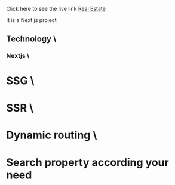 Click here to see the live link [Real Estate](https://real-estate-seven-tau.vercel.app/) 

It is a Next js project

## Technology \
### Nextjs \
# SSG \
# SSR \
# Dynamic routing \
# Search property according your need


